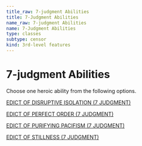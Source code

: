 ```yaml
---
title_raw: 7-judgment Abilities
title: 7-Judgment Abilities
name_raw: 7-judgment Abilities
name: 7-Judgment Abilities
type: classes
subtype: censor
kind: 3rd-level features
---
```


# 7-judgment Abilities

Choose one heroic ability from the following options.

[EDICT OF DISRUPTIVE ISOLATION (7 JUDGMENT)](./Edict%20Of%20Disruptive%20Isolation.md)

[EDICT OF PERFECT ORDER (7 JUDGMENT)](./Edict%20Of%20Perfect%20Order.md)

[EDICT OF PURIFYING PACIFISM (7 JUDGMENT)](./Edict%20Of%20Purifying%20Pacifism.md)

[EDICT OF STILLNESS (7 JUDGMENT)](./Edict%20Of%20Stillness.md)
